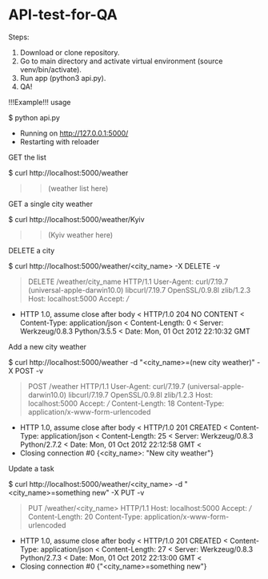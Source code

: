 # API-test-for-QA

Steps:

1. Download or clone repository.
2. Go to main directory and activate virtual environment (source venv/bin/activate).
3. Run app (python3 api.py).
4. QA!

!!!Example!!! usage

$ python api.py
 * Running on http://127.0.0.1:5000/
 * Restarting with reloader

GET the list

$ curl http://localhost:5000/weather
>>(weather list here)

GET a single city weather

$ curl http://localhost:5000/weather/Kyiv
>> (Kyiv weather here)

DELETE a city

$ curl http://localhost:5000/weather/<city_name> -X DELETE -v

> DELETE /weather/city_name HTTP/1.1
> User-Agent: curl/7.19.7 (universal-apple-darwin10.0) libcurl/7.19.7 OpenSSL/0.9.8l zlib/1.2.3
> Host: localhost:5000
> Accept: */*
>
* HTTP 1.0, assume close after body
< HTTP/1.0 204 NO CONTENT
< Content-Type: application/json
< Content-Length: 0
< Server: Werkzeug/0.8.3 Python/3.5.5
< Date: Mon, 01 Oct 2012 22:10:32 GMT

Add a new city weather

$ curl http://localhost:5000/weather -d "<city_name>=(new city weather)" -X POST -v

> POST /weather HTTP/1.1
> User-Agent: curl/7.19.7 (universal-apple-darwin10.0) libcurl/7.19.7 OpenSSL/0.9.8l zlib/1.2.3
> Host: localhost:5000
> Accept: */*
> Content-Length: 18
> Content-Type: application/x-www-form-urlencoded
>
* HTTP 1.0, assume close after body
< HTTP/1.0 201 CREATED
< Content-Type: application/json
< Content-Length: 25
< Server: Werkzeug/0.8.3 Python/2.7.2
< Date: Mon, 01 Oct 2012 22:12:58 GMT
<
* Closing connection #0
{<city_name>: "New city weather"}

Update a task

$ curl http://localhost:5000/weather/<city_name> -d "<city_name>=something new" -X PUT -v

> PUT /weather/<city_name> HTTP/1.1
> Host: localhost:5000
> Accept: */*
> Content-Length: 20
> Content-Type: application/x-www-form-urlencoded
>
* HTTP 1.0, assume close after body
< HTTP/1.0 201 CREATED
< Content-Type: application/json
< Content-Length: 27
< Server: Werkzeug/0.8.3 Python/2.7.3
< Date: Mon, 01 Oct 2012 22:13:00 GMT
<
* Closing connection #0
{"<city_name>=something new"}
